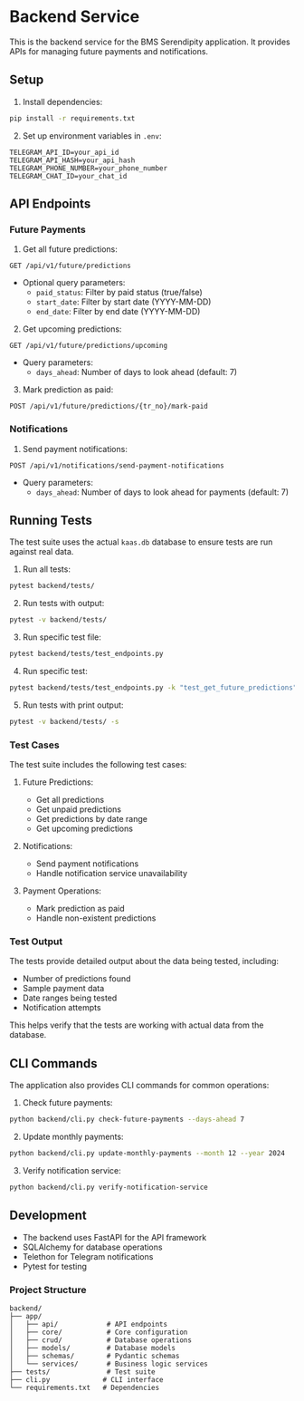 # Backend Service

This is the backend service for the BMS Serendipity application. It provides APIs for managing future payments and notifications.

## Setup

1. Install dependencies:
```bash
pip install -r requirements.txt
```

2. Set up environment variables in `.env`:
```env
TELEGRAM_API_ID=your_api_id
TELEGRAM_API_HASH=your_api_hash
TELEGRAM_PHONE_NUMBER=your_phone_number
TELEGRAM_CHAT_ID=your_chat_id
```

## API Endpoints

### Future Payments

1. Get all future predictions:
```
GET /api/v1/future/predictions
```
- Optional query parameters:
  - `paid_status`: Filter by paid status (true/false)
  - `start_date`: Filter by start date (YYYY-MM-DD)
  - `end_date`: Filter by end date (YYYY-MM-DD)

2. Get upcoming predictions:
```
GET /api/v1/future/predictions/upcoming
```
- Query parameters:
  - `days_ahead`: Number of days to look ahead (default: 7)

3. Mark prediction as paid:
```
POST /api/v1/future/predictions/{tr_no}/mark-paid
```

### Notifications

1. Send payment notifications:
```
POST /api/v1/notifications/send-payment-notifications
```
- Query parameters:
  - `days_ahead`: Number of days to look ahead for payments (default: 7)

## Running Tests

The test suite uses the actual `kaas.db` database to ensure tests are run against real data.

1. Run all tests:
```bash
pytest backend/tests/
```

2. Run tests with output:
```bash
pytest -v backend/tests/
```

3. Run specific test file:
```bash
pytest backend/tests/test_endpoints.py
```

4. Run specific test:
```bash
pytest backend/tests/test_endpoints.py -k "test_get_future_predictions"
```

5. Run tests with print output:
```bash
pytest -v backend/tests/ -s
```

### Test Cases

The test suite includes the following test cases:

1. Future Predictions:
   - Get all predictions
   - Get unpaid predictions
   - Get predictions by date range
   - Get upcoming predictions

2. Notifications:
   - Send payment notifications
   - Handle notification service unavailability

3. Payment Operations:
   - Mark prediction as paid
   - Handle non-existent predictions

### Test Output

The tests provide detailed output about the data being tested, including:
- Number of predictions found
- Sample payment data
- Date ranges being tested
- Notification attempts

This helps verify that the tests are working with actual data from the database.

## CLI Commands

The application also provides CLI commands for common operations:

1. Check future payments:
```bash
python backend/cli.py check-future-payments --days-ahead 7
```

2. Update monthly payments:
```bash
python backend/cli.py update-monthly-payments --month 12 --year 2024
```

3. Verify notification service:
```bash
python backend/cli.py verify-notification-service
```

## Development

- The backend uses FastAPI for the API framework
- SQLAlchemy for database operations
- Telethon for Telegram notifications
- Pytest for testing

### Project Structure

```
backend/
├── app/
│   ├── api/            # API endpoints
│   ├── core/           # Core configuration
│   ├── crud/           # Database operations
│   ├── models/         # Database models
│   ├── schemas/        # Pydantic schemas
│   └── services/       # Business logic services
├── tests/              # Test suite
├── cli.py             # CLI interface
└── requirements.txt   # Dependencies
